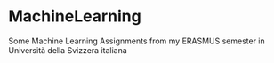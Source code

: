 # MachineLearning
Some Machine Learning Assignments from my ERASMUS semester in Università della Svizzera italiana 
